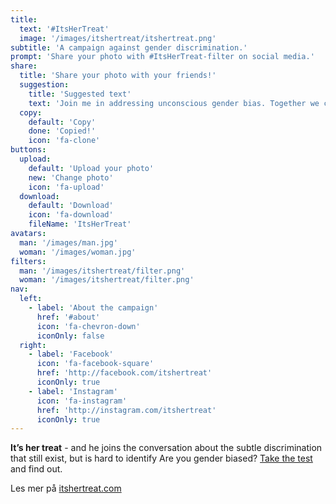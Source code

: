 ```yaml
---
title:
  text: '#ItsHerTreat'
  image: '/images/itshertreat/itshertreat.png'
subtitle: 'A campaign against gender discrimination.'
prompt: 'Share your photo with #ItsHerTreat-filter on social media.'
share:
  title: 'Share your photo with your friends!'
  suggestion: 
    title: 'Suggested text' 
    text: 'Join me in addressing unconscious gender bias. Together we change mindsets. #ItsHerTreat. Get your photo on http://itshertreatfilter.com'
  copy: 
    default: 'Copy'
    done: 'Copied!'
    icon: 'fa-clone'
buttons:
  upload:
    default: 'Upload your photo'
    new: 'Change photo'
    icon: 'fa-upload'
  download:
    default: 'Download'
    icon: 'fa-download'
    fileName: 'ItsHerTreat'
avatars: 
  man: '/images/man.jpg'
  woman: '/images/woman.jpg'
filters:
  man: '/images/itshertreat/filter.png'
  woman: '/images/itshertreat/filter.png'
nav:
  left:
    - label: 'About the campaign'
      href: '#about'
      icon: 'fa-chevron-down'
      iconOnly: false
  right:
    - label: 'Facebook'
      icon: 'fa-facebook-square'
      href: 'http://facebook.com/itshertreat'
      iconOnly: true
    - label: 'Instagram'
      icon: 'fa-instagram'
      href: 'http://instagram.com/itshertreat'
      iconOnly: true
---
```


**It’s her treat** - and he joins the conversation about the subtle discrimination that still exist, but is hard to identify
Are you gender biased? [Take the test](#) and find out.  

Les mer på [itshertreat.com](http://www.itshertreat.com)